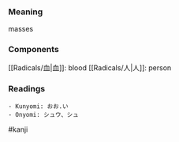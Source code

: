 ### Meaning

masses

### Components

[[Radicals/血|血]]: blood [[Radicals/人|人]]: person

### Readings

```
- Kunyomi: おお.い
- Onyomi: シュウ、シュ
```

#kanji